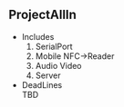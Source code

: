 ## ProjectAllIn ##
* Includes  
    1) SerialPort
    2) Mobile NFC->Reader
    3) Audio Video
    4) Server
* DeadLines  
    TBD